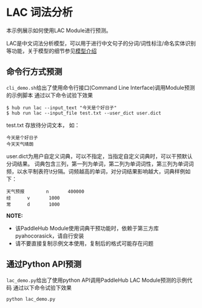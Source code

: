 # LAC 词法分析


本示例展示如何使用LAC Module进行预测。

LAC是中文词法分析模型，可以用于进行中文句子的分词/词性标注/命名实体识别等功能，关于模型的细节参见[模型介绍](https://www.paddlepaddle.org.cn/hubdetail?name=lac&en_category=LexicalAnalysis)


## 命令行方式预测

`cli_demo.sh`给出了使用命令行接口(Command Line Interface)调用Module预测的示例脚本
通过以下命令试验下效果

```shell
$ hub run lac --input_text "今天是个好日子"
$ hub run lac --input_file test.txt --user_dict user.dict
```
test.txt 存放待分词文本， 如：

```text
今天是个好日子     
今天天气晴朗
```
user.dict为用户自定义词典，可以不指定，当指定自定义词典时，可以干预默认分词结果。
词典包含三列，第一列为单词，第二列为单词词性，第三列为单词词频，以水平制表符\t分隔。词频越高的单词，对分词结果影响越大，词典样例如下：

```text
天气预报        n       400000        
经      v       1000        
常      d       1000          
```

**NOTE:**

* 该PaddleHub Module使用词典干预功能时，依赖于第三方库pyahocorasick，请自行安装
* 请不要直接复制示例文本使用，复制后的格式可能存在问题


## 通过Python API预测

`lac_demo.py`给出了使用python API调用PaddleHub LAC Module预测的示例代码
通过以下命令试验下效果

```shell
python lac_demo.py
```
